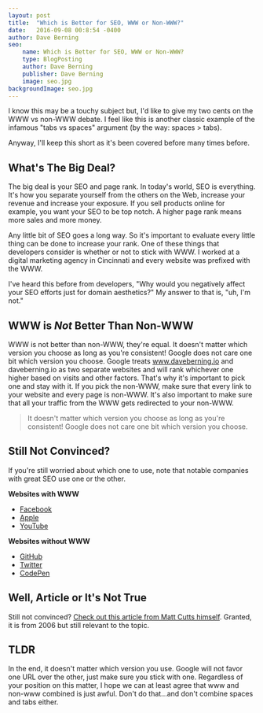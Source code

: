 ```yaml
---
layout: post
title:  "Which is Better for SEO, WWW or Non-WWW?"
date:   2016-09-08 00:8:54 -0400
author: Dave Berning
seo:
    name: Which is Better for SEO, WWW or Non-WWW?
    type: BlogPosting
    author: Dave Berning
    publisher: Dave Berning
    image: seo.jpg
backgroundImage: seo.jpg
---
```


I know this may be a touchy subject but, I'd like to give my two cents on the WWW vs non-WWW debate. I feel like this is another classic example of the infamous "tabs vs spaces" argument (by the way: spaces > tabs).

Anyway, I'll keep this short as it's been covered before many times before.

## What's The Big Deal?
The big deal is your SEO and page rank. In today's world, SEO is everything. It's how you separate yourself from the others on the Web, increase your revenue and increase your exposure. If you sell products online for example, you want your SEO to be top notch. A higher page rank means more sales and more money.

Any little bit of SEO goes a long way. So it's important to evaluate every little thing can be done to increase your rank. One of these things that developers consider is whether or not to stick with WWW. I worked at a digital marketing agency in Cincinnati and every website was prefixed with the WWW.

I've heard this before from developers, "Why would you negatively affect your SEO efforts just for domain aesthetics?" My answer to that is, "uh, I'm not."

## WWW is _Not_ Better Than Non-WWW
WWW is not better than non-WWW, they're equal. It doesn't matter which version you choose as long as you're consistent! Google does not care one bit which version you choose. Google treats www.daveberning.io and daveberning.io as two separate websites and will rank whichever one higher based on visits and other factors. That's why it's important to pick one and stay with it. If you pick the non-WWW, make sure that every link to your website and every page is non-WWW. It's also important to make sure that all your traffic from the WWW gets redirected to your non-WWW.

> It doesn't matter which version you choose as long as you're consistent! Google does not care one bit which version you choose.

## Still Not Convinced?
If you're still worried about which one to use, note that notable companies with great SEO use one or the other.

__Websites with WWW__
- [Facebook](https://www.facebook.com/)
- [Apple](http://www.apple.com/)
- [YouTube](https://www.youtube.com)

__Websites without WWW__
- [GitHub](https://github.com/)
- [Twitter](https://twitter.com/)
- [CodePen](http://codepen.io/)

## Well, Article or It's Not True
Still not convinced? [Check out this article from Matt Cutts himself](https://www.mattcutts.com/blog/seo-advice-url-canonicalization/). Granted, it is from 2006 but still relevant to the topic.

## TLDR
In the end, it doesn't matter which version you use. Google will not favor one URL over the other, just make sure you stick with one. Regardless of your position on this matter, I hope we can at least agree that www and non-www combined is just awful. Don't do that...and don't combine spaces and tabs either.
